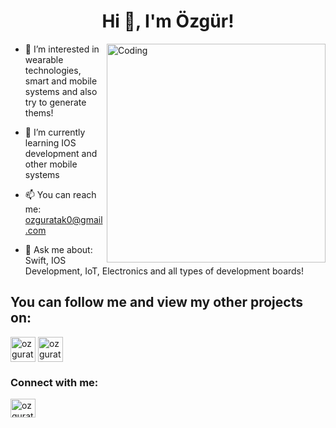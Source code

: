 <h1 align="center">Hi 👋, I'm Özgür!</h1>

<img align="right" alt="Coding" width="350" src="https://www.bhartiyatech.com/assets/img/job-opening-large.gif">

- 👀 I’m interested in wearable technologies, smart and mobile systems and also try to generate thems!

- 🌱 I’m currently learning IOS development and other mobile systems

- 📫 You can reach me: ozguratak0@gmail.com  
                                                           
- 💬 Ask me about: Swift, IOS Development, IoT, Electronics and all types of development boards!

<h2 align="left">You can follow me and view my other projects on:</h2>
<p align="left">
<a href="[https://www.instructables.com/member/ozguratak0/](https://www.instructables.com/member/ozguratak0/)" target="blank"><img align="center" src="https://user-images.githubusercontent.com/45077422/198299873-fd17716c-a50f-4b34-9515-2941cc15c867.png" alt="ozguratak" height="40" width="40" /></a>
<a href="[https://www.thingiverse.com/ozguratak/designs](https://www.thingiverse.com/ozguratak/designs)" target="blank"><img align="center" src="https://user-images.githubusercontent.com/45077422/198301808-9bfbcfa8-0ba5-48b2-9145-20701e1ee766.png)" alt="ozguratak" height="40" width="40" /></a>

<h3 align="left">Connect with me:</h3>
<p align="left">
<a href="[https://linkedin.com/in/fullstackengineer4177](https://www.linkedin.com/in/fullstackengineer4177/)" target="blank"><img align="center" src="https://raw.githubusercontent.com/rahuldkjain/github-profile-readme-generator/master/src/images/icons/Social/linked-in-alt.svg" alt="ozguratak" height="30" width="40" /></a>
</p>




<!---
ozguratak/ozguratak is a ✨ special ✨ repository because its `README.md` (this file) appears on your GitHub profile.
You can click the Preview link to take a look at your changes.
--->
